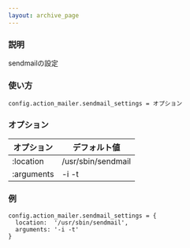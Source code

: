 ```yaml
---
layout: archive_page
---
```

### 説明
sendmailの設定

### 使い方
    config.action_mailer.sendmail_settings = オプション

### オプション

オプション      | デフォルト値
---------- | ------------------
:location  | /usr/sbin/sendmail
:arguments | -i -t

### 例
    config.action_mailer.sendmail_settings = {
      location:  '/usr/sbin/sendmail',
      arguments: '-i -t'
    }